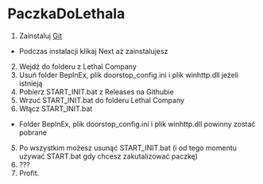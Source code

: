 # PaczkaDoLethala

1. Zainstaluj [Git](https://github.com/git-for-windows/git/releases/download/v2.43.0.windows.1/Git-2.43.0-64-bit.exe)
  - Podczas instalacji klikaj Next aż zainstalujesz
2. Wejdź do folderu z Lethal Company
3. Usuń folder BepInEx, plik doorstop_config.ini i plik winhttp.dll jeżeli istnieją
2. Pobierz START_INIT.bat z Releases na Githubie
3. Wrzuć START_INIT.bat do folderu Lethal Company
4. Włącz START_INIT.bat
  - Folder BepInEx, plik doorstop_config.ini i plik winhttp.dll powinny zostać pobrane
5. Po wszystkim możesz usunąć START_INIT.bat (i od tego momentu używać START.bat gdy chcesz zakutalizować paczkę)
5. ???
6. Profit.
